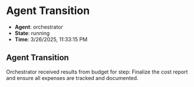 # Agent Transition

- **Agent**: orchestrator
- **State**: running
- **Time**: 3/26/2025, 11:33:15 PM

## Agent Transition

Orchestrator received results from budget for step: Finalize the cost report and ensure all expenses are tracked and documented.

